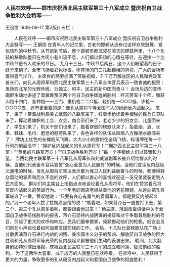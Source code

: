 ### 人民在欢呼——邯市庆祝西北民主联军第三十八军成立  暨庆祝自卫战争胜利大会特写——
王钢信
1946-09-17
第2版()
专栏：

　　人民在欢呼
    ——邯市庆祝西北民主联军第三十八军成立
    暨庆祝自卫战争胜利大会特写——
    王钢信
    在青年人的记忆里，古老的邯郸从没有过这样欢欣鼓舞、紧张热烈的中秋节。从节前到节后，整个邯郸市都沉浸在喧天的锣鼓声里，十八个化装的秧歌队整日在大街小巷川流不息，人们都以炽热的心情在等待，在迎接一个比中秋节更令人欢乐的节日。
    九月十三日，中秋节后两日，这个人们盼望着的日子终于来到了，全市飞扬着彩色标语，体育场的门口扎起巍峨的牌坊，广大的会场布置得喜气洋洋。
    主席台的两旁挂满了贺联祝幛，千千万万解放区的人民和党政军首长们，向孔从周将军和西北民主联军第三十八军全体官兵表示一致衷诚的祝贺：发扬西北军的光辉传统，为独立、和平、民主的新中国而奋斗！
    会场后边的宣传画屏生动地讲述了晋冀鲁豫区两个月自卫战争辉煌的胜利：歼灭蒋军十个师、缴获山炮十四门、各种炮一一三门、重机枪二二○挺、轻机枪一○○○挺、步枪一○○○○支，还有更重要的是：像孔从周将军等爱国军人的纷纷反内战起义。
    来了，来了！带着战利品美式武器的八路军来了，扛着步枪挂着手榴弹的民兵自卫队来了，挥动着旗帜的工会、农会，商会员们来了，老老少少的妇女会、儿童团来了，学生们来了，机关干部们也来了，敲着锣鼓的秧歌队来了，抬着烟、酒、水果、鞋袜、毛巾、肥皂的慰劳队来了，各色各样的队伍从四面八方像潮水般涌来了！
    牌坊上红色的长幡临风飞舞，大大小小的旗帜在全场飞扬，标语牌在每一个行列的前面高举：“拥护反内战起义的孔从周将军！”“拥护西北民主联军第三十八军！”“英勇的八路军万岁！”“自卫战争胜利万岁！”每一个字都给人们以鼓舞和力量。
    当西北民主联军第三十八军孔从周军长和刘威诚副军长被介绍给群众的时候，当他们代表全军官兵宣誓“全心全意为人民服务”的时候，当他们宣读反内战起义通电的时候，当孔从周将军坚决表示要为保卫人民利益而奋斗的时候，都博得群众雷动的掌声和历久不息的欢呼，人们都以衷心的喜悦欢迎这一支兄弟武装走到人民方面来。
    群众们向主席台上指指点点地谈论着孔从周将军，他们在赞赏着孔将军反内战起义的英雄行为。一个年老的商店老板扶着他的老花眼镜，从远处把孔将军端详了一番，赞叹地说：“只要有良心有勇气的爱国军人，都是要反内战起义的。”另一个老年人捻了捻胡须坚信的说：“瞧着吧，如果蒋介石一直要打下去，第二个、第三个孔从周多着呢，都要跟着他过来！”
    杨主席、薄副政委讲话中关于爱国自卫战争前线胜利的报告，蒋介石坚持内战阴谋的揭穿和对于争取最后胜利的号召，引起了更大的欢呼和响应。民兵们磨拳擦掌，频频搬动他们的枪机，妇女会员们则在小声谈论着如何加紧支援前线的工作。
    会后，十几队化装秧歌队在广场上分散表演蒋介石进行内战的凶残、美帝国主义分子的帮凶、解放区自卫战争的巨大胜利和孔从周将军等光荣的反内战起义都被他们生动的表演出来。
    晚间，北大翻身剧团特别演出活报，庆祝西北民主联军三十八军的成立和同蒲、陇海前线的胜利。
    为了这两件大喜事，成千成万的人民整日在欢呼着。
    在欢呼中，人民获得了更大的力量，争取更多的孔从周反内战起义和爱国自卫战争的彻底胜利！
